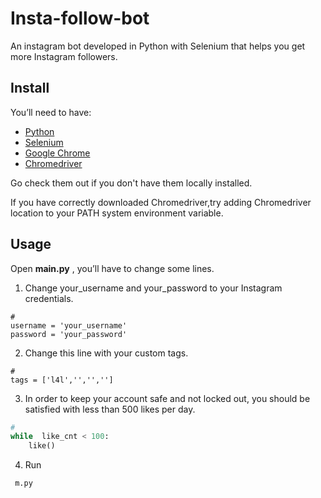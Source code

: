 # Insta-follow-bot

An instagram bot developed in Python with Selenium that helps you get more Instagram followers.
## Install
You’ll need to have:

 - [Python](https://www.python.org/downloads/)
 - [Selenium](https://selenium-python.readthedocs.io/installation.html)
 - [Google Chrome](https://www.google.com/chrome/)
 - [Chromedriver](https://chromedriver.chromium.org/downloads)

Go check them out if you don't have them locally installed.

If you have correctly downloaded Chromedriver,try adding Chromedriver location to your PATH system environment variable.

## Usage

Open **main.py** , you’ll have to change some lines.

1. Change your_username and your_password to your Instagram credentials.
```
#
username = 'your_username'
password = 'your_password'
```
2. Change this line with your custom tags.
```
#
tags = ['l4l','','','']
```
3. In order to keep your account safe and not locked out, you should be satisfied with less than 500 likes per day.
```python
#
while  like_cnt < 100:
	like()
```
4. Run
```
 m.py
```

